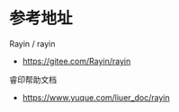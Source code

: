 # 参考地址
Rayin / rayin
- https://gitee.com/Rayin/rayin

睿印帮助文档
- https://www.yuque.com/liuer_doc/rayin
